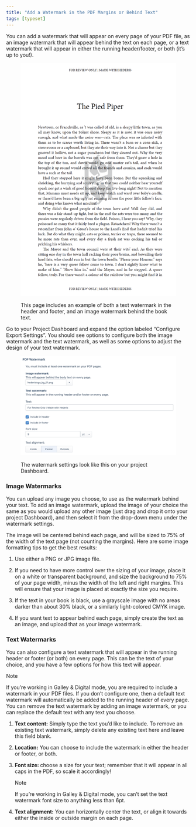 ```yaml
---
title: "Add a Watermark in the PDF Margins or Behind Text"
tags: [typeset]
---
```

 
<html><body><section data-type="chapter" class="hsecchapter" data-hederis-type="hsecchapter" id="add-watermark" data-pi-attrs="id: add-watermark; data-tags: typeset;" role="doc-chapter" data-tags="typeset" data-author-name=" " data-book-title=" " title="Add a Watermark in the PDF Margins or Behind Text"><p class="hblkp" data-hederis-type="hblkp" id="pHKkPSWAL">You can add a watermark that will appear on every page of your PDF file, as an image watermark that will appear behind the text on each page, or a text watermark that will appear in either the running header/footer, or both (it&#8217;s up to you!).</p><figure class="hwprfig" data-hederis-type="hwprfig" id="pd4mmUECa"><img data-hederis-type="hblkimg" class="hblkimg" id="pis0sw1MM" src="/images/watermark1.png" data-img-src="/images/watermark1.png"/><p class="hblkcaption" data-hederis-type="hblkcaption" id="p8P6gNCVW">This page includes an example of both a text watermark in the header and footer, and an image watermark behind the book text.</p></figure><p class="hblkp" data-hederis-type="hblkp" id="pdQVAWTuU">Go to your Project Dashboard and expand the option labeled &#8220;Configure Export Settings&#8221;. You should see options to configure both the image watermark and the text watermark, as well as some options to adjust the design of your text watermark.</p><figure class="hwprfig" data-hederis-type="hwprfig" id="pgsKjRcPP"><img data-hederis-type="hblkimg" class="hblkimg" id="pFH7yWAUe" src="/images/watermark2.png" data-img-src="/images/watermark2.png"/><p class="hblkcaption" data-hederis-type="hblkcaption" id="psYXmlcUV">The watermark settings look like this on your project Dashboard.</p></figure><section class="hwprsubsection" data-hederis-type="hwprsubsection" id="pWhie6GNT" data-type="subsection" title="Image Watermarks"><h1 data-hederis-type="hblktitle" class="hblktitle" id="pL2C6lePG">Image Watermarks</h1><p class="hblkp" data-hederis-type="hblkp" id="pIcnJTGe7">You can upload any image you choose, to use as the watermark behind your text. To add an image watermark, upload the image of your choice the same as you would upload any other image (just drag and drop it onto your project Dashboard), and then select it from the drop-down menu under the watermark settings. </p><p class="hblkp" data-hederis-type="hblkp" id="peNEUACQt">The image will be centered behind each page, and will be sized to 75% of the width of the text page (not counting the margins). Here are some image formatting tips to get the best results: </p><ol class="hwprnumlist" data-hederis-type="hwprnumlist" id="p9DDVkxUU"><li class="hblkoli" data-hederis-type="hblkoli" id="liMwTu5IXe"><p class="hblkoli" data-hederis-type="hblklip" id="pw2zDDfAP">Use either a PNG or JPG image file.</p></li><li class="hblkoli" data-hederis-type="hblkoli" id="liCiHvw2cn"><p class="hblkoli" data-hederis-type="hblklip" id="pDU7l1zKP">If you need to have more control over the sizing of your image, place it on a white or transparent background, and size the background to 75% of your page width, minus the width of the left and right margins. This will ensure that your image is placed at exactly the size you require.</p></li><li class="hblkoli" data-hederis-type="hblkoli" id="li3Fn0ViEC"><p class="hblkoli" data-hederis-type="hblklip" id="pQ8cfK3hQ">If the text in your book is black, use a grayscale image with no areas darker than about 30% black, or a similarly  light-colored CMYK image.</p></li><li class="hblkoli" data-hederis-type="hblkoli" id="liSh1KvTwV"><p class="hblkoli" data-hederis-type="hblklip" id="pDUBMNUPE">If you want text to appear behind each page, simply create the text as an image, and upload that as your image watermark.</p></li></ol></section><section class="hwprsubsection" data-hederis-type="hwprsubsection" id="pThD6WOWR" data-type="subsection" title="Text Watermarks"><h1 data-hederis-type="hblktitle" class="hblktitle" id="pBujgc1Ts">Text Watermarks</h1><p class="hblkp" data-hederis-type="hblkp" id="pLw0Wg7bH">You can also configure a text watermark that will appear in the running header or footer (or both) on every page. This can be the text of your choice, and you have a few options for how this text will appear.</p><aside class="hwprbox box" data-hederis-type="hwprbox" id="pINjzvQvg" data-type="sidebar"><p class="hblktype" data-hederis-type="hblktype" id="pV3tCyY6X">Note</p><p class="hblkp" data-hederis-type="hblkp" id="pJBlrYM8d">If you&#8217;re working in Galley &amp; Digital mode, you are required to include a watermark in your PDF files. If you don&#8217;t configure one, then a default text watermark will automatically be added to the running header of every page. You can remove the text watermark by adding an image watermark, or you can replace the default text with any text you choose.</p></aside><ol class="hwprnumlist" data-hederis-type="hwprnumlist" id="p45d50iTt"><li class="hblkoli" data-hederis-type="hblkoli" id="liMsph2WCG"><p class="hblkoli" data-hederis-type="hblklip" id="pEcnQQnPC"><strong data-hederis-type="hspanstrong" id="pp8wElFvk">Text content:</strong> Simply type the text you&#8217;d like to include. To remove an existing text watermark, simply delete any existing text here and leave this field blank.</p></li><li class="hblkoli" data-hederis-type="hblkoli" id="li1OXsXC9m"><p class="hblkoli" data-hederis-type="hblklip" id="p8e0emBSz"><strong class="hspanstrong" data-hederis-type="hspanstrong" id="pqKk9E2Y7">Location:</strong> You can choose to include the watermark in either the header or footer, or both.</p></li><li class="hblkoli" data-hederis-type="hblkoli" id="lirxRfIWIC"><p class="hblkoli" data-hederis-type="hblklip" id="pbh5jCDaP"><strong class="hspanstrong" data-hederis-type="hspanstrong" id="pIsAFrZsn">Font size: </strong>choose a size for your text; remember that it will appear in all caps in the PDF, so scale it accordingly! </p><aside class="hwprbox box" data-hederis-type="hwprbox" id="pTtnPdLTc" data-type="sidebar"><p class="hblktype" data-hederis-type="hblktype" id="pmEe2IEAc">Note</p><p class="hblkp" data-hederis-type="hblkp" id="pUaUbobP0">If you&#8217;re working in Galley &amp; Digital mode, you can&#8217;t set the text watermark font size to anything less than 6pt.</p></aside></li><li class="hblkoli" data-hederis-type="hblkoli" id="li7CzmrUsO"><p class="hblkoli" data-hederis-type="hblklip" id="pJDBCsQYt"><strong class="hspanstrong" data-hederis-type="hspanstrong" id="p6BogYZ8I">Text alignment:</strong> You can horizontally center the text, or align it towards either the inside or outside margin on each page.</p></li></ol></section></section></body></html>
